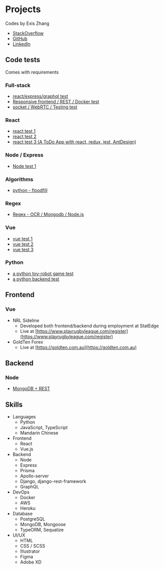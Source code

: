 Projects
=============================
Codes by Exis Zhang

* [StackOverflow](https://stackoverflow.com/users/10141817/exis-zhang)
* [GitHub](https://github.com/gotexis)
* [LinkedIn](https://www.linkedin.com/in/exis-zhang/)

## Code tests
Comes with requirements

### Full-stack
* [react/express/graphql test](https://github.com/gotexis/playt)
* [Responsive frontend / REST / Docker test](https://github.com/gotexis/challenge-whitech)
* [socket / WebRTC / Testing test](https://github.com/gotexis/challenge-cloudwave)

### React

* [react test 1](https://github.com/gotexis/test-nextpractice)
* [react test 2](https://github.com/gotexis/test-sypht)
* [react test 3 (A ToDo App with react, redux, jest, AntDesign)](https://github.com/gotexis/test-pwc)

### Node / Express

* [Node test 1](https://github.com/gotexis/test-9)

### Algorithms
* [python - floodfill](https://github.com/gotexis/test-ssyba)

### Regex
* [Regex - OCR / Mongodb / Node.js](https://github.com/gotexis/test-pmg)

### Vue

* [vue test 1](https://github.com/gotexis/test-blinker)
* [vue test 2](https://github.com/gotexis/test-nnnco)
* [vue test 3](https://github.com/gotexis/test-ezypay)

### Python

* [a python toy-robot game test](https://github.com/gotexis/toy-robot)
* [a python backend test](https://github.com/gotexis/test-hivery)

## Frontend
### Vue

* NRL Sideline
    * Developed both frontend/backend during employment at StatEdge
    * Live at [https://www.playrugbyleague.com/register](https://www.playrugbyleague.com/register)
* GoldTen Forex
    * Live at [https://goldten.com.au](https://goldten.com.au)

## Backend

### Node
* [MongoDB + REST](./node/mongo_rest)

## Skills
* Languages 
    * Python
    * JavaScript, TypeScript
    * Mandarin Chinese
* Frontend
    * React
    * Vue.js
* Backend
    * Node
    * Express
    * Prisma
    * Apollo-server
    * Django, django-rest-framework
    * GraphQL
* DevOps 
    * Docker
    * AWS
    * Heroku
* Database 
    * PostgreSQL
    * MongoDB, Mongoose
    * TypeORM, Sequalize
* UI/UX
    * HTML
    * CSS / SCSS
    * Illustrator
    * Figma
    * Adobe XD
